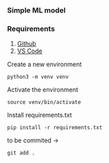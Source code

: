 ### Simple ML model

### Requirements

1. [Github](https://github.com/)
2. [VS Code](https://code.visualstudio.com/)

Create a new environment

```
python3 -m venv venv
```

Activate the environment

```
source venv/bin/activate
```

Install requirements.txt
```
pip install -r requirements.txt
```

to be commited ->
```
git add .
```